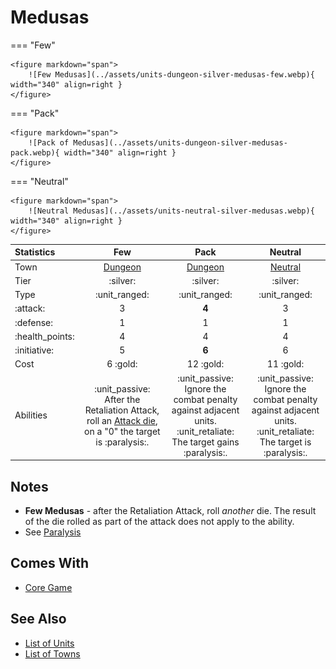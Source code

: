 # Medusas

=== "Few"

    <figure markdown="span">
        ![Few Medusas](../assets/units-dungeon-silver-medusas-few.webp){ width="340" align=right }
    </figure>

=== "Pack"

    <figure markdown="span">
        ![Pack of Medusas](../assets/units-dungeon-silver-medusas-pack.webp){ width="340" align=right }
    </figure>

=== "Neutral"

    <figure markdown="span">
        ![Neutral Medusas](../assets/units-neutral-silver-medusas.webp){ width="340" align=right }
    </figure>


| Statistics | Few | Pack | Neutral |
| :--- | :---: | :---: | :---: |
| Town | [Dungeon](../towns/dungeon.md) | [Dungeon](../towns/dungeon.md) | [Neutral](../towns/neutral.md) |
| Tier | :silver: | :silver: | :silver: |
| Type | :unit_ranged: | :unit_ranged: | :unit_ranged: |
| :attack: | 3 | **4** | 3 |
| :defense: | 1 | 1 | 1 |
| :health_points: | 4 | 4 | 4 |
| :initiative: | 5 | **6** | 6 |
| Cost | 6 :gold: | 12 :gold: | 11 :gold: |
| Abilities | :unit_passive: After the Retaliation Attack, roll an [Attack die](../dice.md#attack-die), on a "0" the target is :paralysis:. | :unit_passive: Ignore the combat penalty against adjacent units.<br>:unit_retaliate: The target gains :paralysis:. | :unit_passive: Ignore the combat penalty against adjacent units.<br>:unit_retaliate: The target is :paralysis:. |


## Notes

- **Few Medusas** - after the Retaliation Attack, roll *another* die. The result of the die rolled as part of the attack does not apply to the ability.
- See [Paralysis](../keywords/paralysis.md)


## Comes With

- [Core Game](../content/core_game.md)


## See Also

- [List of Units](index.md)
- [List of Towns](../towns/index.md)